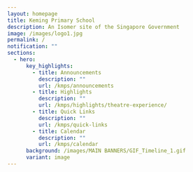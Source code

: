 ```yaml
---
layout: homepage
title: Keming Primary School
description: An Isomer site of the Singapore Government
image: /images/logo1.jpg
permalink: /
notification: ""
sections:
  - hero:
      key_highlights:
        - title: Announcements
          description: ""
          url: /kmps/announcements
        - title: Highlights
          description: ""
          url: /kmps/highlights/theatre-experience/
        - title: Quick Links
          description: ""
          url: /kmps/quick-links
        - title: Calendar
          description: ""
          url: /kmps/calendar
      background: /images/MAIN BANNERS/GIF_Timeline_1.gif
      variant: image
---
```

